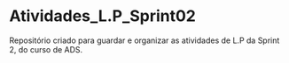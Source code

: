 # Atividades_L.P_Sprint02
Repositório criado para guardar e organizar as atividades de L.P da Sprint 2, do curso de ADS.
